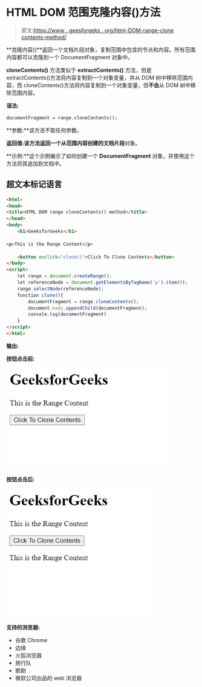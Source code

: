 # HTML DOM 范围克隆内容()方法

> 原文:[https://www . geesforgeks . org/html-DOM-range-clone contents-method/](https://www.geeksforgeeks.org/html-dom-range-clonecontents-method/)

**克隆内容()**返回一个文档片段对象，复制范围中包含的节点和内容。所有范围内容都可以克隆到一个 DocumentFragment 对象中。

**cloneContents()** 方法类似于 **extractContents()** 方法，但是 extractContents()方法将内容复制到一个对象变量，并从 DOM 树中移除范围内容，而 cloneContents()方法将内容复制到一个对象变量，但**不会**从 DOM 树中移除范围内容。

**语法:**

```html
documentFragment = range.cloneContents();

```

**参数:**该方法不取任何参数。

**返回值:**该方法返回一个从范围内容创建的**文档片段**对象。

**示例:**这个示例展示了如何创建一个 **DocumentFragment** 对象，并使用这个方法将其追加到文档中。

## 超文本标记语言

```html
<html>
<head>
<title>HTML DOM range cloneContents() method</title>   
</head>
<body>
    <h1>GeeksforGeeks</h1>

<p>This is the Range Content</p>

    <button onclick="clone()">Click To Clone Contents</button>
</body>
<script>
    let range = document.createRange();
    let referenceNode = document.getElementsByTagName('p').item(0);
    range.selectNode(referenceNode);
    function clone(){
        documentFragment = range.cloneContents();
        document.body.appendChild(documentFragment);
        console.log(documentFragment)   
    }
</script>
</html>
```

**输出:**

**按钮点击前:**

![](img/2a562b353eddb6c3a0afe5300f512b51.png)

**按钮点击后:**

![](img/3a04a77242ce91632d69db664377450b.png)

**支持的浏览器:**

*   谷歌 Chrome
*   边缘
*   火狐浏览器
*   旅行队
*   歌剧
*   微软公司出品的 web 浏览器